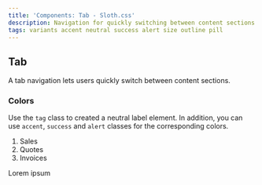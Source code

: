 ```yaml
---
title: 'Components: Tab - Sloth.css'
description: Navigation for quickly switching between content sections
tags: variants accent neutral success alert size outline pill
---
```


## Tab

A tab navigation lets users quickly switch between content sections.

### Colors

Use the `tag` class to created a neutral label element. In addition, you can use `accent`, `success` and `alert` classes for the corresponding colors.

<div class="demo">
  <nav class="tab-group">
    <ol>
      <li class="active">Sales</li>
      <li>Quotes</li>
      <li>Invoices</li>
    </ol>
  </nav>
  <section class="tab-panel">
    Lorem ipsum
  </section>
</div>

```html
```
